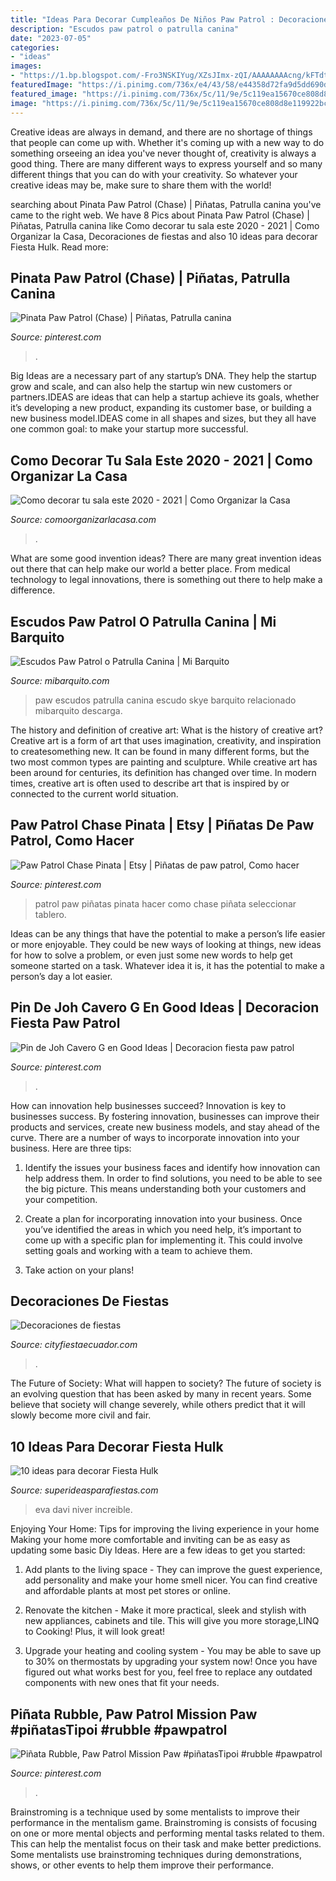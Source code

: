 ```yaml
---
title: "Ideas Para Decorar Cumpleaños De Niños Paw Patrol : Decoraciones De Fiestas"
description: "Escudos paw patrol o patrulla canina"
date: "2023-07-05"
categories:
- "ideas"
images:
- "https://1.bp.blogspot.com/-Fro3NSKIYug/XZsJImx-zQI/AAAAAAAAcng/kFTdtdK7QN89_pCHXxO0I3A1p3EZRvv5QCLcBGAsYHQ/s1600/33.jpg"
featuredImage: "https://i.pinimg.com/736x/e4/43/58/e44358d72fa9d5dd690d9e7fbf76fb7a.jpg"
featured_image: "https://i.pinimg.com/736x/5c/11/9e/5c119ea15670ce808d8e119922bc6077.jpg"
image: "https://i.pinimg.com/736x/5c/11/9e/5c119ea15670ce808d8e119922bc6077.jpg"
---
```



Creative ideas are always in demand, and there are no shortage of things that people can come up with. Whether it's coming up with a new way to do something orseeing an idea you've never thought of, creativity is always a good thing. There are many different ways to express yourself and so many different things that you can do with your creativity. So whatever your creative ideas may be, make sure to share them with the world!

	

		
searching about Pinata Paw Patrol (Chase) | Piñatas, Patrulla canina you've came to the right web. We have 8 Pics about Pinata Paw Patrol (Chase) | Piñatas, Patrulla canina like Como decorar tu sala este 2020 - 2021 | Como Organizar la Casa, Decoraciones de fiestas and also 10 ideas para decorar Fiesta Hulk. Read more:
		
    
## Pinata Paw Patrol (Chase) | Piñatas, Patrulla Canina

<img loading=lazy src="https://i.pinimg.com/736x/5e/7b/38/5e7b387d73e1f98239877b3c9fc2c3a8--paw-patrol.jpg" onerror="this.onerror=null;this.src='https://tse2.mm.bing.net/th?id=OIP.9chP0kk-yXunTJBvCUQYPAHaKR&amp;pid=15.1';" alt="Pinata Paw Patrol (Chase) | Piñatas, Patrulla canina">

_Source: pinterest.com_

>. 

	

Big Ideas are a necessary part of any startup’s DNA. They help the startup grow and scale, and can also help the startup win new customers or partners.IDEAS are ideas that can help a startup achieve its goals, whether it’s developing a new product, expanding its customer base, or building a new business model.IDEAS come in all shapes and sizes, but they all have one common goal: to make your startup more successful.

    
## Como Decorar Tu Sala Este 2020 - 2021 | Como Organizar La Casa

<img loading=lazy src="https://comoorganizarlacasa.com/wp-content/uploads/2018/01/fotos-de-como-decorar-la-sala-2020-2021-6.jpg" onerror="this.onerror=null;this.src='https://tse4.mm.bing.net/th?id=OIP._cYOEfWQsGsoFvuMWlosZQHaHa&amp;pid=15.1';" alt="Como decorar tu sala este 2020 - 2021 | Como Organizar la Casa">

_Source: comoorganizarlacasa.com_

>. 

	

What are some good invention ideas?
There are many great invention ideas out there that can help make our world a better place. From medical technology to legal innovations, there is something out there to help make a difference.

    
## Escudos Paw Patrol O Patrulla Canina | Mi Barquito

<img loading=lazy src="https://i2.wp.com/mibarquito.com/wp-content/uploads/2017/11/Badge-Paw-Patrol-Escudo-Skye.png?fit=341%2C385&amp;ssl=1" onerror="this.onerror=null;this.src='https://tse1.mm.bing.net/th?id=OIP.WDVaLHmH5KY5LG5spq18bAAAAA&amp;pid=15.1';" alt="Escudos Paw Patrol o Patrulla Canina | Mi Barquito">

_Source: mibarquito.com_

>paw escudos patrulla canina escudo skye barquito relacionado mibarquito descarga. 

	

The history and definition of creative art: What is the history of creative art?
Creative art is a form of art that uses imagination, creativity, and inspiration to createsomething new. It can be found in many different forms, but the two most common types are painting and sculpture. While creative art has been around for centuries, its definition has changed over time. In modern times, creative art is often used to describe art that is inspired by or connected to the current world situation.

    
## Paw Patrol Chase Pinata | Etsy | Piñatas De Paw Patrol, Como Hacer

<img loading=lazy src="https://i.pinimg.com/736x/5c/11/9e/5c119ea15670ce808d8e119922bc6077.jpg" onerror="this.onerror=null;this.src='https://tse2.mm.bing.net/th?id=OIP.7ZdPHQP-V-U2vQNBAASFfwHaNL&amp;pid=15.1';" alt="Paw Patrol Chase Pinata | Etsy | Piñatas de paw patrol, Como hacer">

_Source: pinterest.com_

>patrol paw piñatas pinata hacer como chase piñata seleccionar tablero. 

	

Ideas can be any things that have the potential to make a person’s life easier or more enjoyable. They could be new ways of looking at things, new ideas for how to solve a problem, or even just some new words to help get someone started on a task. Whatever idea it is, it has the potential to make a person’s day a lot easier.

    
## Pin De Joh Cavero G En Good Ideas | Decoracion Fiesta Paw Patrol

<img loading=lazy src="https://i.pinimg.com/736x/46/86/5a/46865a588f774f4157c0289082519322.jpg" onerror="this.onerror=null;this.src='https://tse4.mm.bing.net/th?id=OIP.OmLr4Gc3AT8wFFLGe2uiPgHaJ3&amp;pid=15.1';" alt="Pin de Joh Cavero G en Good Ideas | Decoracion fiesta paw patrol">

_Source: pinterest.com_

>. 

	

How can innovation help businesses succeed?
Innovation is key to businesses success. By fostering innovation, businesses can improve their products and services, create new business models, and stay ahead of the curve. There are a number of ways to incorporate innovation into your business. Here are three tips:
1. Identify the issues your business faces and identify how innovation can help address them. In order to find solutions, you need to be able to see the big picture. This means understanding both your customers and your competition.

2. Create a plan for incorporating innovation into your business. Once you’ve identified the areas in which you need help, it’s important to come up with a specific plan for implementing it. This could involve setting goals and working with a team to achieve them.

3. Take action on your plans!

    
## Decoraciones De Fiestas

<img loading=lazy src="https://www.cityfiestaecuador.com/media/zoo/images/fiesta-paw-patrol_59c6b7a0f7c83195c253b7715fd1db3f.jpg" onerror="this.onerror=null;this.src='https://tse1.mm.bing.net/th?id=OIP.sw-cYpc5wFtnXxGtBmY06gHaFF&amp;pid=15.1';" alt="Decoraciones de fiestas">

_Source: cityfiestaecuador.com_

>. 

	

The Future of Society: What will happen to society?
The future of society is an evolving question that has been asked by many in recent years. Some believe that society will change severely, while others predict that it will slowly become more civil and fair.

    
## 10 Ideas Para Decorar Fiesta Hulk

<img loading=lazy src="https://1.bp.blogspot.com/-Fro3NSKIYug/XZsJImx-zQI/AAAAAAAAcng/kFTdtdK7QN89_pCHXxO0I3A1p3EZRvv5QCLcBGAsYHQ/s1600/33.jpg" onerror="this.onerror=null;this.src='https://tse3.mm.bing.net/th?id=OIP.G0bnNdSjwrp4kB1lAGY_MgHaNL&amp;pid=15.1';" alt="10 ideas para decorar Fiesta Hulk">

_Source: superideasparafiestas.com_

>eva davi niver increible. 

	

Enjoying Your Home: Tips for improving the living experience in your home
Making your home more comfortable and inviting can be as easy as updating some basic Diy Ideas. Here are a few ideas to get you started:
1. Add plants to the living space - They can improve the guest experience, add personality and make your home smell nicer. You can find creative and affordable plants at most pet stores or online.

2. Renovate the kitchen - Make it more practical, sleek and stylish with new appliances, cabinets and tile. This will give you more storage,LINQ to Cooking! Plus, it will look great!

3. Upgrade your heating and cooling system - You may be able to save up to 30% on thermostats by upgrading your system now! Once you have figured out what works best for you, feel free to replace any outdated components with new ones that fit your needs.

    
## Piñata Rubble, Paw Patrol Mission Paw #piñatasTipoi #rubble #pawpatrol

<img loading=lazy src="https://i.pinimg.com/736x/e4/43/58/e44358d72fa9d5dd690d9e7fbf76fb7a.jpg" onerror="this.onerror=null;this.src='https://tse1.mm.bing.net/th?id=OIP.OobmY_254ucworHEwUbxAAHaJ3&amp;pid=15.1';" alt="Piñata Rubble, Paw Patrol Mission Paw #piñatasTipoi #rubble #pawpatrol">

_Source: pinterest.com_

>. 

	

Brainstroming is a technique used by some mentalists to improve their performance in the mentalism game. Brainstroming is consists of focusing on one or more mental objects and performing mental tasks related to them. This can help the mentalist focus on their task and make better predictions. Some mentalists use brainstroming techniques during demonstrations, shows, or other events to help them improve their performance.

